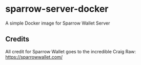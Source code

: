 # sparrow-server-docker

A simple Docker image for Sparrow Wallet Server

## Credits

All credit for Sparrow Wallet goes to the incredible Craig Raw: https://sparrowwallet.com/
